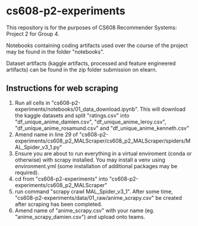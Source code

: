 ﻿# cs608-p2-experiments
This repository is for the purposes of CS608 Recommender Systems: Project 2 for Group 4. 

Notebooks containing coding artifacts used over the course of the project may be found in the folder "notebooks".

Dataset artifacts (kaggle artifacts, processed and feature engineered artifacts) can be found in the zip folder submission on elearn.

## Instructions for web scraping
1. Run all cells in "cs608-p2-experiments/notebooks/01_data_download.ipynb". This will download the kaggle datasets and split "ratings.csv" into "df_unique_anime_damien.csv", "df_unique_anime_leroy.csv", "df_unique_anime_rosamund.csv" and "df_unique_anime_kenneth.csv"
2. Amend name in line 29 of "cs608-p2-experiments/cs608_p2_MALScraper/cs608_p2_MALScraper/spiders/MAL_Spider_v3_1.py"
3. Ensure you are about to run everything in a virtual enviroment (conda or otherwise) with scrapy installed. You may install a venv using environment.yml (some installation of additional packages may be required).
4. cd from "cs608-p2-experiments" into "cs608-p2-experiments/cs608_p2_MALScraper"
5. run command "scrapy crawl MAL_Spider_v3_1". After some time, "cs608-p2-experiments/data/01_raw/anime_scrapy.csv" be created after scraping has been completed.
6. Amend name of "anime_scrapy.csv" with your name (eg. "anime_scrapy_damien.csv") and upload onto teams.
